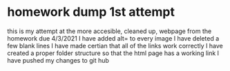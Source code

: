 # homework dump 1st attempt

this is my attempt at the more accesible, cleaned up, webpage from the homework due 4/3/2021
I have added alt= to every image 
I have deleted a few blank lines
I have made certian that all of the links work correctly 
I have created a proper folder structure so that the html page has a working link 
I have pushed my changes to git hub
